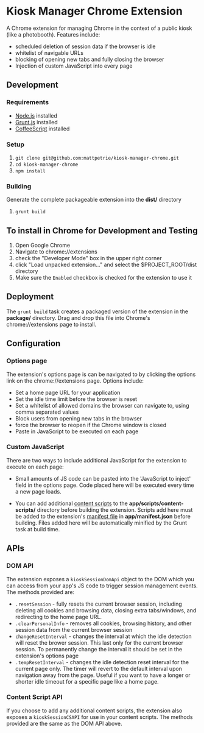 Kiosk Manager Chrome Extension
===============================

A Chrome extension for managing Chrome in the context of a public kiosk (like a photobooth). Features include:

+ scheduled deletion of session data if the browser is idle
+ whitelist of navigable URLs
+ blocking of opening new tabs and fully closing the browser
+ Injection of custom JavaScript into every page

Development
-----------

### Requirements

+ [Node.js](http://nodejs.org) installed
+ [Grunt.js](http://gruntjs.com) installed
+ [CoffeeScript](http://coffeescript.org) installed

### Setup
1. `git clone git@github.com:mattpetrie/kiosk-manager-chrome.git`
2. `cd kiosk-manager-chrome`
3. `npm install`

### Building
Generate the complete packageable extension into the **dist/** directory

1. `grunt build`

## To install in Chrome for Development and Testing
1. Open Google Chrome
3. Navigate to chrome://extensions
4. check the "Developer Mode" box in the upper right corner
5. click "Load unpacked extension..." and select the $PROJECT_ROOT/dist directory
6. Make sure the `Enabled` checkbox is checked for the extension to use it


Deployment
----------

The `grunt build` task creates a packaged version of the extension in the **package/** directory. Drag and drop this file into Chrome's chrome://extensions page to install.

Configuration
--------------

### Options page
The extension's options page is can be navigated to by clicking the options link on the chrome://extensions page. Options include:

+ Set a home page URL for your application
+ Set the idle time limit before the browser is reset
+ Set a whitelist of allowed domains the browser can navigate to, using comma separated values
+ Block users from opening new tabs in the browser
+ force the browser to reopen if the Chrome window is closed
+ Paste in JavaScript to be executed on each page

### Custom JavaScript
There are two ways to include additional JavaScript for the extension to execute on each page:

+ Small amounts of JS code can be pasted into the 'JavaScript to inject' field in the options page. Code placed here will be executed every time a new page loads.

+ You can add additional [content scripts](https://developer.chrome.com/extensions/content_scripts) to the **app/scripts/content-scripts/** directory before building the extension. Scripts add here must be added to the extension's [manifest file](https://developer.chrome.com/extensions/manifest) in **app/manifest.json** before building. Files added here will be automatically minified by the Grunt task at build time.

APIs
-----

### DOM API
The extension exposes a `kioskSessionDomApi` object to the DOM which you can access from your app's JS code to trigger session management events. The methods provided are:

+ `.resetSession` - fully resets the current browser session, including deleting all cookies and browsing data, closing extra tabs/windows, and redirecting to the home page URL.
+ `.clearPersonalInfo` - removes all cookies, browsing history, and other session data from the current browser session
+ `changeResetInterval` - changes the interval at which the idle detection will reset the brower session. This last only for the current browser session. To permanently change the interval it should be set in the extension's options page
+ `.tempResetInterval` - changes the idle detection reset interval for the current page only. The timer will revert to the default interval upon navigation away from the page. Useful if you want to have a longer or shorter idle timeout for a specific page like a home page.

### Content Script API
If you choose to add any additional content scripts, the extension also exposes a `kioskSessionCSAPI` for use in your content scripts. The methods provided are the same as the DOM API above.